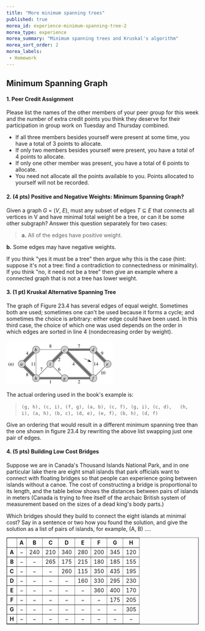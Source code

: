 ```yaml
---
title: "More minimum spanning trees"
published: true
morea_id: experience-minimum-spanning-tree-2
morea_type: experience
morea_summary: "Minimum spanning trees and Kruskal's algorithm"
morea_sort_order: 2
morea_labels:
 - Homework
---
```

## Minimum Spanning Graph

#### 1\. Peer Credit Assignment

Please list the names of the other members of your peer group for this week
and the number of extra credit points you think they deserve for their
participation in group work on Tuesday and Thursday combined.

  * If all three members besides yourself were present at some time, you have a total of 3 points to allocate.
  * If only two members besides yourself were present, you have a total of 4 points to allocate.
  * If only one other member was present, you have a total of 6 points to allocate.
  * You need not allocate all the points available to you. Points allocated to yourself will not be recorded.

#### 2\. (4 pts) Positive and Negative Weights: Minimum Spanning Graph?

Given a graph _G_ = (_V_, _E_), must any subset of edges _T_ ⊆ _E_ that
connects all vertices in V and have minimal total weight be a tree, or can it
be some other subgraph? Answer this question separately for two cases:

> **a.** All of the edges have positive weight.  
  
**b.** Some edges may have negative weights. 

If you think "yes it must be a tree" then argue why this is the case (hint:
suppose it's not a tree: find a contradiction to connectedness or minimality).
If you think "no, it need not be a tree" then give an example where a
connected graph that is not a tree has lower weight.

#### 3\. (1 pt) Kruskal Alternative Spanning Tree

The graph of Figure 23.4 has several edges of equal weight. Sometimes both are
used; sometimes one can't be used because it forms a cycle; and sometimes the
choice is arbitrary: either edge could have been used. In this third case, the
choice of which one was used depends on the order in which edges are sorted in
line 4 (nondecreasing order by weight).

![](fig/Fig-23-4-Kruskal-Example-n.jpg)

The actual ordering used in the book's example is:

> ` (g, h), (c, i), (f, g), (a, b), (c, f), (g, i), (c, d),  
(h, i), (a, h), (b, c), (d, e), (e, f), (b, h), (d, f) `

Give an ordering that would result in a different minimum spanning tree than
the one shown in figure 23.4 by rewriting the above list swapping just one
pair of edges.

#### 4\. (5 pts) Building Low Cost Bridges

Suppose we are in Canada's Thousand Islands National Park, and in one
particular lake there are eight small islands that park officials want to
connect with floating bridges so that people can experience going between
islands without a canoe. The cost of constructing a bridge is proportional to
its length, and the table below shows the distances between pairs of islands
in meters (Canada is trying to free itself of the archaic British system of
measurement based on the sizes of a dead king's body parts.)

Which bridges should they build to connect the eight islands at minimal cost?
Say in a sentence or two how you found the solution, and give the solution as
a list of pairs of islands, for example, (A, B) ....

<table width="50%" border="1">
  <tr>
    <th scope="col">&nbsp;</th>
    <th scope="col">A</th>
    <th scope="col">B</th>
    <th scope="col">C</th>
    <th scope="col">D</th>
    <th scope="col">E</th>
    <th scope="col">F</th>
    <th scope="col">G</th>
    <th scope="col">H</th>
  </tr>
  <tr>
    <th scope="row">A</th>
    <td><div align="center">&minus;</div></td>
    <td><div align="center">240</div></td>
    <td><div align="center">210</div></td>
    <td><div align="center">340</div></td>
    <td><div align="center">280</div></td>
    <td><div align="center">200</div></td>
    <td><div align="center">345</div></td>
    <td><div align="center">120</div></td>
  </tr>
  <tr>
    <th scope="row">B</th>
    <td><div align="center">
      <div align="center">&minus;</div>
    </div></td>
    <td><div align="center">&minus;</div></td>
    <td><div align="center">265</div></td>
    <td><div align="center">175</div></td>
    <td><div align="center">215</div></td>
    <td><div align="center">180</div></td>
    <td><div align="center">185</div></td>
    <td><div align="center">155</div></td>
  </tr>
  <tr>
    <th scope="row">C</th>
    <td><div align="center">&minus;</div></td>
    <td><div align="center">
      <div align="center">&minus;</div>
    </div></td>
    <td><div align="center">&minus;</div></td>
    <td><div align="center">260</div></td>
    <td><div align="center">115</div></td>
    <td><div align="center">350</div></td>
    <td><div align="center">435</div></td>
    <td><div align="center">195</div></td>
  </tr>
  <tr>
    <th scope="row">D</th>
    <td><div align="center">
      <div align="center">&minus;</div>
    </div></td>
    <td><div align="center">
      <div align="center">&minus;</div>
    </div></td>
    <td><div align="center">
      <div align="center">&minus;</div>
    </div></td>
    <td><div align="center">&minus;</div></td>
    <td><div align="center">160</div></td>
    <td><div align="center">330</div></td>
    <td><div align="center">295</div></td>
    <td><div align="center">230</div></td>
  </tr>
  <tr>
    <th scope="row">E</th>
    <td><div align="center">
      <div align="center">&minus;</div>
    </div></td>
    <td><div align="center">
      <div align="center">&minus;</div>
    </div></td>
    <td><div align="center">
      <div align="center">&minus;</div>
    </div></td>
    <td><div align="center">
      <div align="center">&minus;</div>
    </div></td>
    <td><div align="center">&minus;</div></td>
    <td><div align="center">360</div></td>
    <td><div align="center">400</div></td>
    <td><div align="center">170</div></td>
  </tr>
  <tr>
    <th scope="row">F</th>
    <td><div align="center">
      <div align="center">&minus;</div>
    </div></td>
    <td><div align="center">
      <div align="center">&minus;</div>
    </div></td>
    <td><div align="center">
      <div align="center">&minus;</div>
    </div></td>
    <td><div align="center">
      <div align="center">&minus;</div>
    </div></td>
    <td><div align="center">
      <div align="center">&minus;</div>
    </div></td>
    <td><div align="center">&minus;</div></td>
    <td><div align="center">175</div></td>
    <td><div align="center">205</div></td>
  </tr>
  <tr>
    <th scope="row">G</th>
    <td><div align="center">
      <div align="center">&minus;</div>
    </div></td>
    <td><div align="center">
      <div align="center">&minus;</div>
    </div></td>
    <td><div align="center">
      <div align="center">&minus;</div>
    </div></td>
    <td><div align="center">
      <div align="center">&minus;</div>
    </div></td>
    <td><div align="center">
      <div align="center">&minus;</div>
    </div></td>
    <td><div align="center">&minus;</div></td>
    <td><div align="center">&minus;</div></td>
    <td><div align="center">305</div></td>
  </tr>
  <tr>
    <th scope="row">H</th>
    <td><div align="center">
      <div align="center">&minus;</div>
    </div></td>
    <td><div align="center">
      <div align="center">&minus;</div>
    </div></td>
    <td><div align="center">
      <div align="center">&minus;</div>
    </div></td>
    <td><div align="center">&minus;</div></td>
    <td><div align="center">
      <div align="center">&minus;</div>
    </div></td>
    <td><div align="center">&minus;</div></td>
    <td><div align="center">
      <div align="center">&minus;</div>
    </div></td>
    <td><div align="center">
      <div align="center">&minus;</div>
    </div></td>
  </tr>
</table>